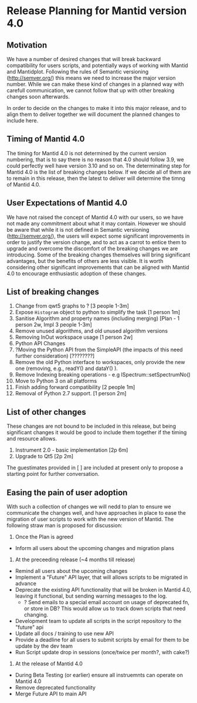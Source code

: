 Release Planning for Mantid version 4.0
=======================================

Motivation
----------

We have a number of desired changes that will break backward compatibility for users scripts, and potentially ways of working with 
Mantid and Mantidplot.  Following the rules of Semantic versioning (http://semver.org/) this means we need to increase the major version number. While we can make these kind of changes in a planned way with carefull communication, we cannot follow that up
with other breaking changes soon afterwards.

In order to decide on the changes to make it into this major release, and to align them to deliver together we will document the planned changes
to include here.

Timing of Mantid 4.0
--------------------

The timing for Mantid 4.0 is not determined by the current version numbering, that is to say there is no reason that 4.0 should follow 3.9, we could perfectly well have version 3.10 and so on.
The determinating step for Mantid 4.0 is the list of breaking changes below.  If we decide all of them are to remain in this release, then the latest to deliver will determine the timng of Mantid 4.0.

User Expectations of Mantid 4.0
-------------------------------

We have not raised the concept of Mantid 4.0 with our users, so we have not made any commitment about what it may contain.  However we should be aware that while it is  not defined in Semantic versioning (http://semver.org/), the users will expect some significant improvements in order to justify the version change, and to act as a carrot to entice them to upgrade and overcome the discomfort of the breaking changes we are introducing.  Some of the breaking changes themselves will bring significant advantages, but the benefits of others are less visible.  It is worth considering other significant improvements that can be aligned with Mantid 4.0 to encourage enthusiastic adoption of these changes.

List of breaking changes 
------------------------

1. Change from qwt5 graphs to ? [3 people 1-3m]
 42. Expose `Histogram` object to python to simplify the task [1 person 1m]
1. Sanitise Algorithm and property names (including merging) [Plan - 1 person 2w, Impl 3 people 1-3m]
 1. Remove unused algorithms, and old unused algorithm versions
1. Removing InOut workspace usage [1 person 2w]
2. Python API Changes
 1. ?Moving the Python API from the SimpleAPI (the impacts of this need further consideration) [????????]
 2. Remove the old Python interface to workspaces, only provide the new one (removing, e.g.,  readY()  and  dataY() ).
 3. Remove Indexing breaking operations -  e.g ISpectrum::setSpectrumNo()
1. Move to Python 3 on all platforms
 42. Finish adding forward compatibility [2 people 1m]
 42. Removal of Python 2.7 support. [1 person 2m]

List of other changes
---------------------

These changes are not bound to be included in this release, but being significant changes it would be good to include them together if
the timing and resource allows.

1. Instrument 2.0 - basic implementation [2p 6m]
2. Upgrade to Qt5 [2p 2m]

The guestimates provided in [ ] are included at present only to propose a starting point for further conversation. 

Easing the pain of user adoption
--------------------------------

With such a collection of changes we will nedd to plan to ensure we communicate the changes well, and have approaches in place to ease the migration of user scripts to work with the new version of Mantid. The following straw man is proposed for discussion:

1. Once the Plan is agreed
 - Inform all users about the upcoming changes and migration plans

1. At the preceeding release (~4 months till release)
 - Remind all users about the upcoming changes
 - Implement a "Future" API layer, that will allows scripts to be migrated in advance
 - Deprecate the existing API functionality that will be broken in Mantid 4.0, leaving it functional, but sending warning messages to the log.
   - ? Send emails to a special email account on usage of deprecated fn, or store in DB? This would allow us to track down scripts that need changing.
 - Development team to update all scripts in the script repository to the "future" api
 - Update all docs / training to use new API
 - Provide a deadline for all users to submit scripts by email for them to be update by the dev team
 - Run Script update drop in sessions (once/twice per month?, with cake?)

1. At the release of Mantid 4.0
 - During Beta Testing (or earlier) ensure all instruemnts can operate on Mantid 4.0
 - Remove deprecated functionality
 - Merge Future API to main API

